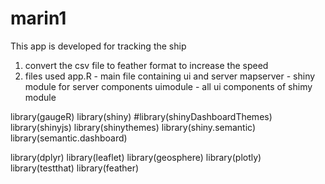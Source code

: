 # marin1
This app is developed for tracking the ship

1. convert the csv file to feather format to increase the speed
2. files used 
app.R - main file containing ui and server
mapserver - shiny module for server components
uimodule - all ui components of shimy module

library(gaugeR)
library(shiny)
#library(shinyDashboardThemes)
library(shinyjs)
library(shinythemes)
library(shiny.semantic)
library(semantic.dashboard)

library(dplyr)
library(leaflet)
library(geosphere)
library(plotly)
library(testthat)
library(feather)
